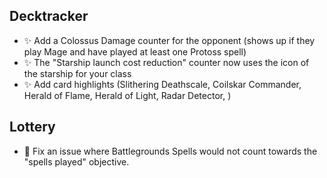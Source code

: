 ## Decktracker

-   ✨ Add a Colossus Damage counter for the opponent (shows up if they play Mage and have played at least one Protoss spell)
-   ✨ The "Starship launch cost reduction" counter now uses the icon of the starship for your class
-   ✨ Add card highlights (Slithering Deathscale, Coilskar Commander, Herald of Flame, Herald of Light, Radar Detector, )

## Lottery

-   🐞 Fix an issue where Battlegrounds Spells would not count towards the "spells played" objective.
